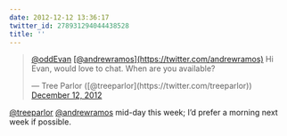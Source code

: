 ```yaml
---
date: 2012-12-12 13:36:17
twitter_id: 278931294044438528
title: ''
---
```


<blockquote class="twitter-tweet"><p lang="en" dir="ltr"><a href="https://twitter.com/oddEvan?ref_src=twsrc%5Etfw">@oddEvan</a> <a href="https://twitter.com/andrewramos?ref_src=twsrc%5Etfw">[@andrewramos](https://twitter.com/andrewramos)</a> Hi Evan, would love to chat. When are you available?</p>&mdash; Tree Parlor ([@treeparlor](https://twitter.com/treeparlor)) <a href="https://twitter.com/treeparlor/status/278929649273278466?ref_src=twsrc%5Etfw">December 12, 2012</a></blockquote>
<script async src="https://platform.twitter.com/widgets.js" charset="utf-8"></script>

[@treeparlor](https://twitter.com/treeparlor) [@andrewramos](https://twitter.com/andrewramos) mid-day this week; I’d prefer a morning next week if possible.
